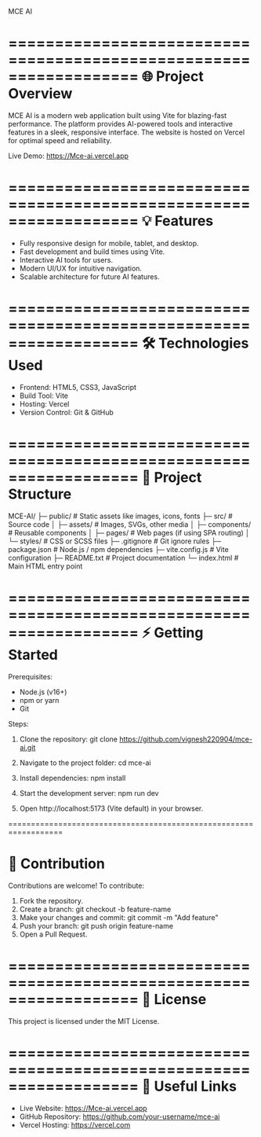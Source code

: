 MCE AI

==================================================================
🌐 Project Overview
==================================================================
MCE AI is a modern web application built using Vite for blazing-fast performance.
The platform provides AI-powered tools and interactive features in a sleek, responsive interface.
The website is hosted on Vercel for optimal speed and reliability.

Live Demo: https://Mce-ai.vercel.app

==================================================================
💡 Features
==================================================================
- Fully responsive design for mobile, tablet, and desktop.
- Fast development and build times using Vite.
- Interactive AI tools for users.
- Modern UI/UX for intuitive navigation.
- Scalable architecture for future AI features.

==================================================================
🛠️ Technologies Used
==================================================================
- Frontend: HTML5, CSS3, JavaScript
- Build Tool: Vite
- Hosting: Vercel
- Version Control: Git & GitHub

==================================================================
📁 Project Structure
==================================================================
MCE-AI/
├─ public/          # Static assets like images, icons, fonts
├─ src/             # Source code
│  ├─ assets/       # Images, SVGs, other media
│  ├─ components/   # Reusable components
│  ├─ pages/        # Web pages (if using SPA routing)
│  └─ styles/       # CSS or SCSS files
├─ .gitignore       # Git ignore rules
├─ package.json     # Node.js / npm dependencies
├─ vite.config.js   # Vite configuration
├─ README.txt       # Project documentation
└─ index.html       # Main HTML entry point

==================================================================
⚡ Getting Started
==================================================================
Prerequisites:
- Node.js (v16+)
- npm or yarn
- Git

Steps:
1. Clone the repository:
   git clone https://github.com/vignesh220904/mce-ai.git

2. Navigate to the project folder:
   cd mce-ai

3. Install dependencies:
   npm install

4. Start the development server:
   npm run dev

5. Open http://localhost:5173 (Vite default) in your browser.

==================================================================

🤝 Contribution
==================================================================
Contributions are welcome! To contribute:
1. Fork the repository.
2. Create a branch:
   git checkout -b feature-name
3. Make your changes and commit:
   git commit -m "Add feature"
4. Push your branch:
   git push origin feature-name
5. Open a Pull Request.

==================================================================
📄 License
==================================================================
This project is licensed under the MIT License.

==================================================================
🔗 Useful Links
==================================================================
- Live Website: https://Mce-ai.vercel.app
- GitHub Repository: https://github.com/your-username/mce-ai
- Vercel Hosting: https://vercel.com
